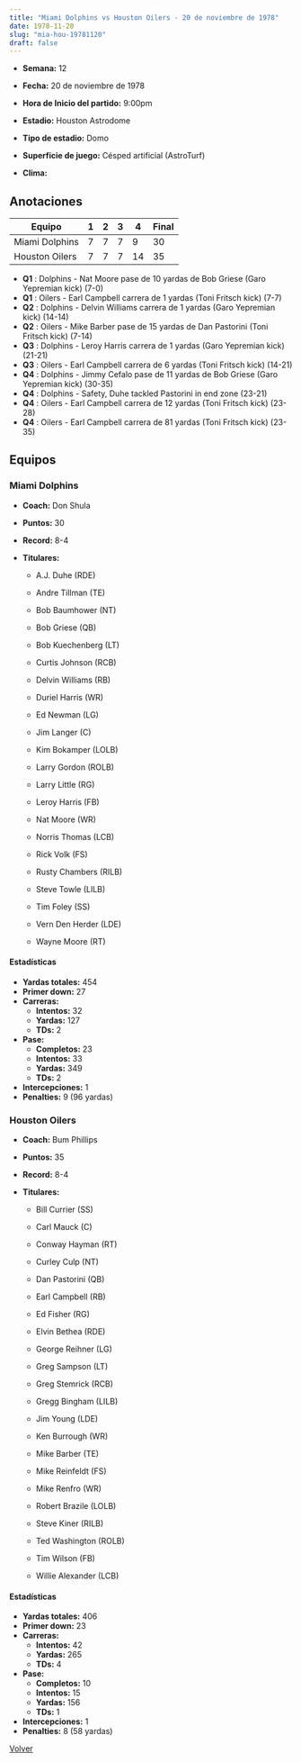```yaml
---
title: "Miami Dolphins vs Houston Oilers - 20 de noviembre de 1978"
date: 1978-11-20
slug: "mia-hou-19781120"
draft: false
---
```


* **Semana:** 12
* **Fecha:** 20 de noviembre de 1978

* **Hora de Inicio del partido:** 9:00pm
* **Estadio:** Houston Astrodome
* **Tipo de estadio:** Domo
* **Superficie de juego:** Césped artificial (AstroTurf)
* **Clima:** 





## Anotaciones
| Equipo | 1 | 2 | 3 | 4 | Final |
|--------|---|---|---|---|-------|
| Miami Dolphins  | 7 | 7 | 7 | 9  | 30 |
| Houston Oilers  | 7 | 7 | 7 | 14  | 35 |
* **Q1** : Dolphins - Nat Moore pase de 10 yardas de Bob Griese (Garo Yepremian kick) (7-0)
* **Q1** : Oilers - Earl Campbell carrera de 1 yardas (Toni Fritsch kick) (7-7)
* **Q2** : Dolphins - Delvin Williams carrera de 1 yardas (Garo Yepremian kick) (14-14)
* **Q2** : Oilers - Mike Barber pase de 15 yardas de Dan Pastorini (Toni Fritsch kick) (7-14)
* **Q3** : Dolphins - Leroy Harris carrera de 1 yardas (Garo Yepremian kick) (21-21)
* **Q3** : Oilers - Earl Campbell carrera de 6 yardas (Toni Fritsch kick) (14-21)
* **Q4** : Dolphins - Jimmy Cefalo pase de 11 yardas de Bob Griese (Garo Yepremian kick) (30-35)
* **Q4** : Dolphins - Safety, Duhe tackled Pastorini in end zone (23-21)
* **Q4** : Oilers - Earl Campbell carrera de 12 yardas (Toni Fritsch kick) (23-28)
* **Q4** : Oilers - Earl Campbell carrera de 81 yardas (Toni Fritsch kick) (23-35)


## Equipos


### Miami Dolphins
* **Coach:** Don Shula
* **Puntos:** 30
* **Record:** 8-4
* **Titulares:** 

  * A.J. Duhe (RDE) 

  * Andre Tillman (TE) 

  * Bob Baumhower (NT) 

  * Bob Griese (QB) 

  * Bob Kuechenberg (LT) 

  * Curtis Johnson (RCB) 

  * Delvin Williams (RB) 

  * Duriel Harris (WR) 

  * Ed Newman (LG) 

  * Jim Langer (C) 

  * Kim Bokamper (LOLB) 

  * Larry Gordon (ROLB) 

  * Larry Little (RG) 

  * Leroy Harris (FB) 

  * Nat Moore (WR) 

  * Norris Thomas (LCB) 

  * Rick Volk (FS) 

  * Rusty Chambers (RILB) 

  * Steve Towle (LILB) 

  * Tim Foley (SS) 

  * Vern Den Herder (LDE) 

  * Wayne Moore (RT) 

#### Estadísticas
* **Yardas totales:** 454
* **Primer down:** 27
* **Carreras:**
  * **Intentos:** 32
  * **Yardas:** 127
  * **TDs:** 2
* **Pase:**
  * **Completos:** 23
  * **Intentos:** 33
  * **Yardas:** 349
  * **TDs:** 2
* **Intercepciones:** 1
* **Penalties:** 9 (96 yardas)

### Houston Oilers
* **Coach:** Bum Phillips
* **Puntos:** 35
* **Record:** 8-4
* **Titulares:** 

  * Bill Currier (SS) 

  * Carl Mauck (C) 

  * Conway Hayman (RT) 

  * Curley Culp (NT) 

  * Dan Pastorini (QB) 

  * Earl Campbell (RB) 

  * Ed Fisher (RG) 

  * Elvin Bethea (RDE) 

  * George Reihner (LG) 

  * Greg Sampson (LT) 

  * Greg Stemrick (RCB) 

  * Gregg Bingham (LILB) 

  * Jim Young (LDE) 

  * Ken Burrough (WR) 

  * Mike Barber (TE) 

  * Mike Reinfeldt (FS) 

  * Mike Renfro (WR) 

  * Robert Brazile (LOLB) 

  * Steve Kiner (RILB) 

  * Ted Washington (ROLB) 

  * Tim Wilson (FB) 

  * Willie Alexander (LCB) 

#### Estadísticas
* **Yardas totales:** 406
* **Primer down:** 23
* **Carreras:**
  * **Intentos:** 42
  * **Yardas:** 265
  * **TDs:** 4
* **Pase:**
  * **Completos:** 10
  * **Intentos:** 15
  * **Yardas:** 156
  * **TDs:** 1
* **Intercepciones:** 1
* **Penalties:** 8 (58 yardas)


[Volver](/historia/1978)
